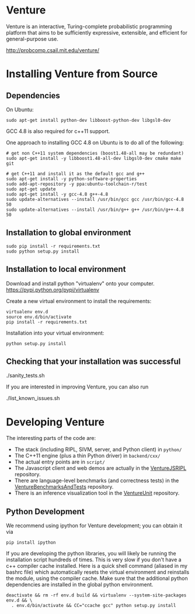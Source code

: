 Venture
=======

Venture is an interactive, Turing-complete probabilistic programming
platform that aims to be sufficiently expressive, extensible, and
efficient for general-purpose use.

http://probcomp.csail.mit.edu/venture/

Installing Venture from Source
==============================

Dependencies
------------

On Ubuntu:

    sudo apt-get install python-dev libboost-python-dev libgsl0-dev
    
GCC 4.8 is also required for c++11 support.

One approach to installing GCC 4.8 on Ubuntu is to do all of the following:

    # get non C++11 system dependencies (boost1.48-all may be redundant)
    sudo apt-get install -y libboost1.48-all-dev libgsl0-dev cmake make git

    # get C++11 and install it as the default gcc and g++
    sudo apt-get install -y python-software-properties
    sudo add-apt-repository -y ppa:ubuntu-toolchain-r/test
    sudo apt-get update
    sudo apt-get install -y gcc-4.8 g++-4.8
    sudo update-alternatives --install /usr/bin/gcc gcc /usr/bin/gcc-4.8 50
    sudo update-alternatives --install /usr/bin/g++ g++ /usr/bin/g++-4.8 50

Installation to global environment
----------------------------------

    sudo pip install -r requirements.txt
    sudo python setup.py install

Installation to local environment
---------------------------------

Download and install python "virtualenv" onto your computer.
https://pypi.python.org/pypi/virtualenv

Create a new virtual environment to install the requirements:

    virtualenv env.d
    source env.d/bin/activate
    pip install -r requirements.txt

Installation into your virtual environment:

    python setup.py install

Checking that your installation was successful
----------------------------------------------

./sanity_tests.sh

If you are interested in improving Venture, you can also run

./list_known_issues.sh

Developing Venture
==================

The interesting parts of the code are:
- The stack (including RIPL, SIVM, server, and Python client) in `python/`
- The C++11 engine (plus a thin Python driver) in `backend/cxx/`
- The actual entry points are in `script/`
- The Javascript client and web demos are actually in the
  [VentureJSRIPL](https://github.com/mit-probabilistic-computing-project/VentureJSRIPL)
  repository.
- There are language-level benchmarks (and correctness tests) in the
  [VentureBenchmarksAndTests](https://github.com/mit-probabilistic-computing-project/VentureBenchmarksAndTests)
  repository.
- There is an inference visualization tool in the [VentureUnit](https://github.com/mit-probabilistic-computing-project/VentureUnit) repository.

Python Development
------------------

We recommend using ipython for Venture development; you can obtain it via

    pip install ipython

If you are developing the python libraries, you will
likely be running the installation script hundreds of
times. This is very slow if you don't have a c++ compiler
cache installed. Here is a quick shell command (aliased in
my bashrc file) which automatically resets the virtual
environment and reinstalls the module, using the compiler
cache. Make sure that the additional python dependencies
are installed in the global python environment.

    deactivate && rm -rf env.d build && virtualenv --system-site-packages env.d && \
      . env.d/bin/activate && CC="ccache gcc" python setup.py install
